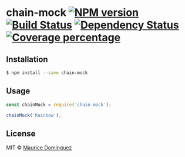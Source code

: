 # chain-mock [![NPM version][npm-image]][npm-url] [![Build Status][travis-image]][travis-url] [![Dependency Status][daviddm-image]][daviddm-url] [![Coverage percentage][coveralls-image]][coveralls-url]
> 

## Installation

```sh
$ npm install --save chain-mock
```

## Usage

```js
const chainMock = require('chain-mock');

chainMock('Rainbow');
```
## License

MIT © [Maurice Domínguez]()


[npm-image]: https://badge.fury.io/js/chain-mock.svg
[npm-url]: https://npmjs.org/package/chain-mock
[travis-image]: https://travis-ci.org/madoos/chain-mock.svg?branch=master
[travis-url]: https://travis-ci.org/madoos/chain-mock
[daviddm-image]: https://david-dm.org/madoos/chain-mock.svg?theme=shields.io
[daviddm-url]: https://david-dm.org/madoos/chain-mock
[coveralls-image]: https://coveralls.io/repos/madoos/chain-mock/badge.svg
[coveralls-url]: https://coveralls.io/r/madoos/chain-mock
